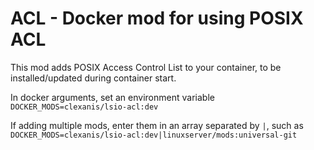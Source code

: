 # ACL - Docker mod for using POSIX ACL

This mod adds POSIX Access Control List to your container, to be installed/updated during container start.

In docker arguments, set an environment variable `DOCKER_MODS=clexanis/lsio-acl:dev`

If adding multiple mods, enter them in an array separated by `|`, such as `DOCKER_MODS=clexanis/lsio-acl:dev|linuxserver/mods:universal-git`

